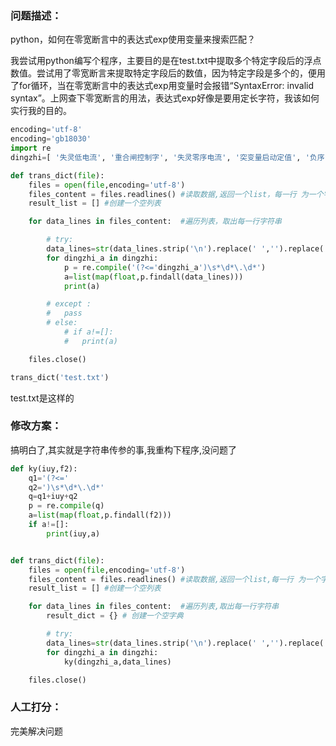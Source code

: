 ### 问题描述：
<p>python，如何在零宽断言中的表达式exp使用变量来搜索匹配？</p>
我尝试用python编写个程序，主要目的是在test.txt中提取多个特定字段后的浮点数值。尝试用了零宽断言来提取特定字段后的数值，因为特定字段是多个的，便用了for循环，当在零宽断言中的表达式exp用变量时会报错“SyntaxError: invalid syntax”。上网查下零宽断言的用法，表达式exp好像是要用定长字符，我该如何实行我的目的。

```python
encoding='utf-8'
encoding='gb18030'
import re
dingzhi=[ '失灵低电流', '重合闸控制字', '失灵零序电流', '突变量启动定值', '负序电流', '零序电流启动定值', '低功率因数', '不一致零序电流', '低功率因数过流', '不一致负序电流', '延时联跳延时', '三相不一致延时', '失灵保护延时', '充电段电流', '死区电流', '死区保护延时', '充电零序过流', '检同期角度', '充电段延时', '单重延时', '三重延时', '充电零序延时', '后合时间差', '失灵高电流', '后合跳闸延时']

def trans_dict(file):
    files = open(file,encoding='utf-8')
    files_content = files.readlines() #读取数据,返回一个list，每一行 为一个字符串
    result_list = [] #创建一个空列表

    for data_lines in files_content:  #遍历列表，取出每一行字符串

        # try:
        data_lines=str(data_lines.strip('\n').replace(' ','').replace('│','')) #处理数据删掉换行、空格和表格符号
        for dingzhi_a in dingzhi:
            p = re.compile('(?<='dingzhi_a')\s*\d*\.\d*')
            a=list(map(float,p.findall(data_lines)))
            print(a)

        # except :
        #   pass
        # else:
            # if a!=[]:
            #   print(a)

    files.close()

trans_dict('test.txt')

```
test.txt是这样的 
### 修改方案：
搞明白了,其实就是字符串传参的事,我重构下程序,没问题了

```python
def ky(iuy,f2):
    q1='(?<='
    q2=')\s*\d*\.\d*'
    q=q1+iuy+q2
    p = re.compile(q)
    a=list(map(float,p.findall(f2)))
    if a!=[]:
        print(iuy,a)


def trans_dict(file):
    files = open(file,encoding='utf-8')
    files_content = files.readlines() #读取数据,返回一个list,每一行 为一个字符串
    result_list = [] #创建一个空列表

    for data_lines in files_content:  #遍历列表,取出每一行字符串
        result_dict = {} # 创建一个空字典

        # try:
        data_lines=str(data_lines.strip('\n').replace(' ','').replace('│',''))
        for dingzhi_a in dingzhi:
            ky(dingzhi_a,data_lines)

    files.close()

```

### 人工打分：
完美解决问题
